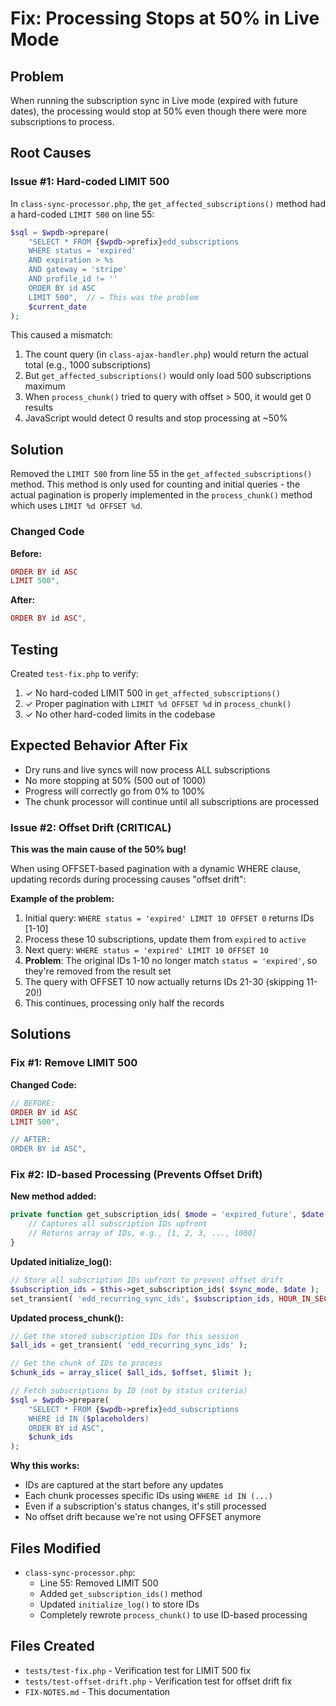 # Fix: Processing Stops at 50% in Live Mode

## Problem
When running the subscription sync in Live mode (expired with future dates), the processing would stop at 50% even though there were more subscriptions to process.

## Root Causes

### Issue #1: Hard-coded LIMIT 500
In `class-sync-processor.php`, the `get_affected_subscriptions()` method had a hard-coded `LIMIT 500` on line 55:

```php
$sql = $wpdb->prepare(
    "SELECT * FROM {$wpdb->prefix}edd_subscriptions
    WHERE status = 'expired'
    AND expiration > %s
    AND gateway = 'stripe'
    AND profile_id != ''
    ORDER BY id ASC
    LIMIT 500",  // ← This was the problem
    $current_date
);
```

This caused a mismatch:
1. The count query (in `class-ajax-handler.php`) would return the actual total (e.g., 1000 subscriptions)
2. But `get_affected_subscriptions()` would only load 500 subscriptions maximum
3. When `process_chunk()` tried to query with offset > 500, it would get 0 results
4. JavaScript would detect 0 results and stop processing at ~50%

## Solution
Removed the `LIMIT 500` from line 55 in the `get_affected_subscriptions()` method. This method is only used for counting and initial queries - the actual pagination is properly implemented in the `process_chunk()` method which uses `LIMIT %d OFFSET %d`.

### Changed Code
**Before:**
```php
ORDER BY id ASC
LIMIT 500",
```

**After:**
```php
ORDER BY id ASC",
```

## Testing
Created `test-fix.php` to verify:
1. ✓ No hard-coded LIMIT 500 in `get_affected_subscriptions()`
2. ✓ Proper pagination with `LIMIT %d OFFSET %d` in `process_chunk()`
3. ✓ No other hard-coded limits in the codebase

## Expected Behavior After Fix
- Dry runs and live syncs will now process ALL subscriptions
- No more stopping at 50% (500 out of 1000)
- Progress will correctly go from 0% to 100%
- The chunk processor will continue until all subscriptions are processed

### Issue #2: Offset Drift (CRITICAL)
**This was the main cause of the 50% bug!**

When using OFFSET-based pagination with a dynamic WHERE clause, updating records during processing causes "offset drift":

**Example of the problem:**
1. Initial query: `WHERE status = 'expired' LIMIT 10 OFFSET 0` returns IDs [1-10]
2. Process these 10 subscriptions, update them from `expired` to `active`
3. Next query: `WHERE status = 'expired' LIMIT 10 OFFSET 10`
4. **Problem**: The original IDs 1-10 no longer match `status = 'expired'`, so they're removed from the result set
5. The query with OFFSET 10 now actually returns IDs 21-30 (skipping 11-20!)
6. This continues, processing only half the records

## Solutions

### Fix #1: Remove LIMIT 500
**Changed Code:**
```php
// BEFORE:
ORDER BY id ASC
LIMIT 500",

// AFTER:
ORDER BY id ASC",
```

### Fix #2: ID-based Processing (Prevents Offset Drift)
**New method added:**
```php
private function get_subscription_ids( $mode = 'expired_future', $date = '' ) {
    // Captures all subscription IDs upfront
    // Returns array of IDs, e.g., [1, 2, 3, ..., 1000]
}
```

**Updated initialize_log():**
```php
// Store all subscription IDs upfront to prevent offset drift
$subscription_ids = $this->get_subscription_ids( $sync_mode, $date );
set_transient( 'edd_recurring_sync_ids', $subscription_ids, HOUR_IN_SECONDS );
```

**Updated process_chunk():**
```php
// Get the stored subscription IDs for this session
$all_ids = get_transient( 'edd_recurring_sync_ids' );

// Get the chunk of IDs to process
$chunk_ids = array_slice( $all_ids, $offset, $limit );

// Fetch subscriptions by ID (not by status criteria)
$sql = $wpdb->prepare(
    "SELECT * FROM {$wpdb->prefix}edd_subscriptions
    WHERE id IN ($placeholders)
    ORDER BY id ASC",
    $chunk_ids
);
```

**Why this works:**
- IDs are captured at the start before any updates
- Each chunk processes specific IDs using `WHERE id IN (...)`
- Even if a subscription's status changes, it's still processed
- No offset drift because we're not using OFFSET anymore

## Files Modified
- `class-sync-processor.php`:
  - Line 55: Removed LIMIT 500
  - Added `get_subscription_ids()` method
  - Updated `initialize_log()` to store IDs
  - Completely rewrote `process_chunk()` to use ID-based processing

## Files Created
- `tests/test-fix.php` - Verification test for LIMIT 500 fix
- `tests/test-offset-drift.php` - Verification test for offset drift fix
- `FIX-NOTES.md` - This documentation
